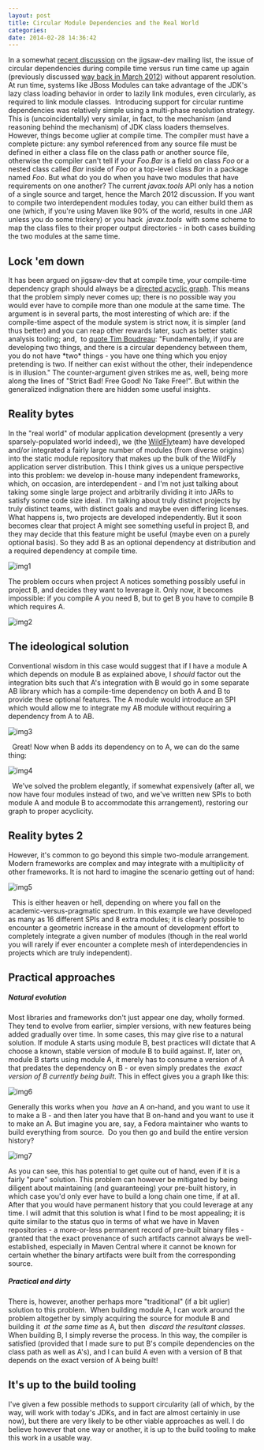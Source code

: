 ```yaml
---
layout: post
title: Circular Module Dependencies and the Real World
categories: 
date: 2014-02-28 14:36:42
---
```

In a somewhat <a title="Runtime vs. compile time cyclic dep" href="http://mail.openjdk.java.net/pipermail/jigsaw-dev/2013-September/003389.html" target="_blank">recent discussion</a> on the jigsaw\-dev mailing list, the issue of circular dependencies during compile time versus run time came up again (previously discussed <a href="http://mail.openjdk.java.net/pipermail/jigsaw-dev/2012-March/002246.html" target="_blank">way back in March 2012</a>) without apparent resolution. At run time, systems like JBoss Modules can take advantage of the JDK's lazy class loading behavior in order to lazily link modules, even circularly, as required to link module classes.  Introducing support for circular runtime dependencies was relatively simple using a multi\-phase resolution strategy. This is (uncoincidentally) very similar, in fact, to the mechanism (and reasoning behind the mechanism) of JDK class loaders themselves. However, things become uglier at compile time. The compiler must have a complete picture: any symbol referenced from any source file must be defined in either a class file on the class path or another source file, otherwise the compiler can't tell if your *Foo.Bar* is a field on class *Foo* or a nested class called *Bar* inside of *Foo* or a top\-level class *Bar* in a package named *Foo*. But what do you do when you have two modules that have requirements on one another? The current *javax.tools* API only has a notion of a single source and target, hence the March 2012 discussion. If you want to compile two interdependent modules today, you can either build them as one (which, if you're using Maven like 90% of the world, results in one JAR unless you do some trickery) or you hack  *javax.tools*  with some scheme to map the class files to their proper output directories \- in both cases building the two modules at the same time.

##  Lock 'em down

It has been argued on jigsaw\-dev that at compile time, your compile\-time dependency graph should always be a <a title="Wikipedia definition" href="http://en.wikipedia.org/wiki/Directed_acyclic_graph" target="_blank">directed acyclic graph</a>. This means that the problem simply never comes up; there is no possible way you would ever have to compile more than one module at the same time. The argument is in several parts, the most interesting of which are: if the compile\-time aspect of the module system is strict now, it is simpler (and thus better) and you can reap other rewards later, such as better static analysis tooling; and,  to <a title="jigsaw-dev archives" href="http://mail.openjdk.java.net/pipermail/jigsaw-dev/2013-September/003389.html" target="_blank">quote Tim Boudreau</a>: "Fundamentally, if you are developing two things, and there is a circular dependency between them, you do not have \*two\* things \- you have one thing which you enjoy pretending is two. If neither can exist without the other, their independence is in illusion." The counter\-argument given strikes me as, well, being more along the lines of "Strict Bad! Free Good! No Take Free!". But within the generalized indignation there are hidden some useful insights.

##  Reality bytes

In the "real world" of modular application development (presently a very sparsely\-populated world indeed), we (the <a title="wildfly.org" href="http://wildfly.org" target="_blank">WildFly</a>team) have developed and/or integrated a fairly large number of modules (from diverse origins) into the static module repository that makes up the bulk of the WildFly application server distribution. This I think gives us a unique perspective into this problem: we develop in\-house many independent frameworks, which, on occasion, are interdependent \- and I'm not just talking about taking some single large project and arbitrarily dividing it into JARs to satisfy some code size ideal.  I'm talking about truly distinct projects by truly distinct teams, with distinct goals and maybe even differing licenses. What happens is, two projects are developed independently. But it soon becomes clear that project A might see something useful in project B, and they may decide that this feature might be useful (maybe even on a purely optional basis). So they add B as an optional dependency at distribution and a required dependency at compile time.

![img1](/images/img1.png)

The problem occurs when project A notices something possibly useful in project B, and decides they want to leverage it. Only now, it becomes impossible: if you compile A you need B, but to get B you have to compile B which requires A.

![img2](/images/img2.png)

##   The ideological solution

Conventional wisdom in this case would suggest that if I have a module A which depends on module B as explained above, I *should* factor out the integration bits such that A's integration with B would go in some separate AB library which has a compile\-time dependency on both A and B to provide these optional features. The A module would introduce an SPI which would allow me to integrate my AB module without requiring a dependency from A to AB.

![img3](/images/img3.png)

  Great! Now when B adds its dependency on to A, we can do the same thing:

![img4](/images/img4.png)

  We've solved the problem elegantly, if somewhat expensively (after all, we now have four modules instead of two, and we've written new SPIs to both module A and module B to accommodate this arrangement), restoring our graph to proper acyclicity.

##  Reality bytes 2

However, it's common to go beyond this simple two\-module arrangement. Modern frameworks are complex and may integrate with a multiplicity of other frameworks. It is not hard to imagine the scenario getting out of hand:

![img5](/images/img5.png)

  This is either heaven or hell, depending on where you fall on the academic\-versus\-pragmatic spectrum. In this example we have developed as many as 16 different SPIs and 8 extra modules; it is clearly possible to encounter a geometric increase in the amount of development effort to completely integrate a given number of modules (though in the real world you will rarely if ever encounter a complete mesh of interdependencies in projects which are truly independent).

##  Practical approaches

#####      Natural evolution

Most libraries and frameworks don't just appear one day, wholly formed. They tend to evolve from earlier, simpler versions, with new features being added gradually over time. In some cases, this may give rise to a natural solution. If module A starts using module B, best practices will dictate that A choose a known, stable version of module B to build against. If, later on, module B starts using module A, it merely has to consume a version of A that predates the dependency on B \- or even simply predates the  *exact version of B currently being built*. This in effect gives you a graph like this:

![img6](/images/img6.png)

Generally this works when you  *have* an A on\-hand, and you want to use it to make a B \- and then later you have that B on\-hand and you want to use it to make an A. But imagine you are, say, a Fedora maintainer who wants to build everything from source.  Do you then go and build the entire version history?

![img7](/images/img7.png)

As you can see, this has potential to get quite out of hand, even if it is a fairly "pure" solution. This problem can however be mitigated by being diligent about maintaining (and guaranteeing) your pre\-built history, in which case you'd only ever have to build a long chain one time, if at all. After that you would have permanent history that you could leverage at any time. I will admit that this solution is what I find to be most appealing; it is quite similar to the status quo in terms of what we have in Maven repositories \- a more\-or\-less permanent record of pre\-built binary files \- granted that the exact provenance of such artifacts cannot always be well\-established, especially in Maven Central where it cannot be known for certain whether the binary artifacts were built from the corresponding source.

#####  Practical and dirty

There is, however, another perhaps more "traditional" (if a bit uglier) solution to this problem.  When building module A, I can work around the problem altogether by simply acquiring the source for module B and building it  *at the same time* as A, but then  *discard the resultant classes*. When building B, I simply reverse the process. In this way, the compiler is satisfied (provided that I made sure to put B's compile dependencies on the class path as well as A's), and I can build A even with a version of B that depends on the exact version of A being built!

##  It's up to the build tooling

I've given a few possible methods to support circularity (all of which, by the way, will work with today's JDKs, and in fact are almost certainly in use now), but there are very likely to be other viable approaches as well. I do believe however that one way or another, it is up to the build tooling to make this work in a usable way.  
